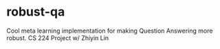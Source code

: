 # robust-qa
Cool meta learning implementation for making Question Answering more robust.
CS 224 Project w/ Zhiyin Lin
